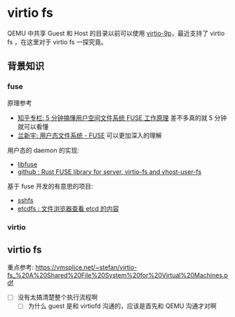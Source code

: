 # virtio fs

QEMU 中共享 Guest 和 Host 的目录以前可以使用 [virtio-9p](https://www.linux-kvm.org/page/9p_virtio)，最近支持了 virtio fs ，在这里对于
virtio fs 一探究竟。

## 背景知识

### fuse
原理参考
- [知乎专栏: 5 分钟搞懂用户空间文件系统 FUSE 工作原理](https://zhuanlan.zhihu.com/p/106719192)  差不多真的就 5 分钟就可以看懂
- [兰新宇: 用户态文件系统 - FUSE](https://zhuanlan.zhihu.com/p/143256077) 可以更加深入的理解

用户态的 daemon 的实现:
- [libfuse](https://github.com/libfuse/libfuse)
- [github : Rust FUSE library for server, virtio-fs and vhost-user-fs](https://github.com/cloud-hypervisor/fuse-backend-rs)

基于 fuse 开发的有意思的项目:
- [sshfs](https://github.com/libfuse/sshfs)
- [etcdfs : 文件浏览器查看 etcd 的内容](https://github.com/polyrabbit/etcdfs)

### virtio

## virtio fs

重点参考:
https://vmsplice.net/~stefan/virtio-fs_%20A%20Shared%20File%20System%20for%20Virtual%20Machines.pdf

- [ ] 没有太搞清楚整个执行流程啊
  - [ ] 为什么 guest 是和 virtiofd 沟通的，应该是首先和 QEMU 沟通才对啊
